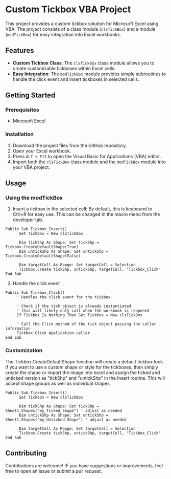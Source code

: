 # Custom Tickbox VBA Project

This project provides a custom tickbox solution for Microsoft Excel using VBA. The project consists of a class module (`clsTickBox`) and a module (`modTickBox`) for easy integration into Excel workbooks.

## Features

- **Custom Tickbox Class**: The `clsTickBox` class module allows you to create customizable tickboxes within Excel cells.
- **Easy Integration**: The `modTickBox` module provides simple subroutines to handle the click event and insert tickboxes in selected cells.

## Getting Started

### Prerequisites

- Microsoft Excel

### Installation

1. Download the project files from the GitHub repository.
2. Open your Excel workbook.
3. Press `ALT + F11` to open the Visual Basic for Applications (VBA) editor.
4. Import both the `clsTickBox` class module and the `modTickBox` module into your VBA project.

## Usage

### Using the modTickBox

1. Insert a tickbox in the selected cell:
     By default, this is keybound to Ctrl+R for easy use.  This can be changed in the macro menu from the developer tab.
```vba
Public Sub Tickbox_Insert()
      Set Tickbox = New clsTickBox
 
      Dim tickShp As Shape: Set tickShp = Tickbox.CreateDefaultShape(True)
      Dim untickShp As Shape: Set untickShp = Tickbox.CreateDefaultShape(False)

      Dim targetCell As Range: Set targetCell = Selection
      Tickbox.Create tickShp, untickShp, targetCell, "Tickbox_Click"
End Sub
```
2. Handle the click event
```vba
Public Sub Tickbox_Click()
     ' Handles the click event for the tickbox

     ' Check if the tick object is already instantiated
     ' this will likely only call when the workbook is reopened
     If Tickbox Is Nothing Then Set Tickbox = New clsTickBox

     ' Call the Click method of the tick object passing the caller information
     Tickbox.Click Application.caller
End Sub
```

### Customization

The Tickbox.CreateDefaultShape function will create a default tickbox look.  
If you want to use a custom shape or style for the tickboxes, then simply create the shape or import the image into excel and assign the ticked and unticked version as "tickShp" and "untickShp" in the Insert routine.  This will accept shape groups as well as individual shapes.
```vba
Public Sub Tickbox_Insert()
      Set Tickbox = New clsTickBox
 
      Dim tickShp As Shape: Set tickShp = Sheet1.Shapes("my_Ticked_Shape") ' adjust as needed
      Dim untickShp As Shape: Set untickShp = Sheet1.Shapes("my_Unticked_Shape") ' adjust as needed

      Dim targetCell As Range: Set targetCell = Selection
      Tickbox.Create tickShp, untickShp, targetCell, "Tickbox_Click"
End Sub
```


## Contributing

Contributions are welcome!  IF you have suggestions or improvements, feel free to open an issue or submit a pull request.

